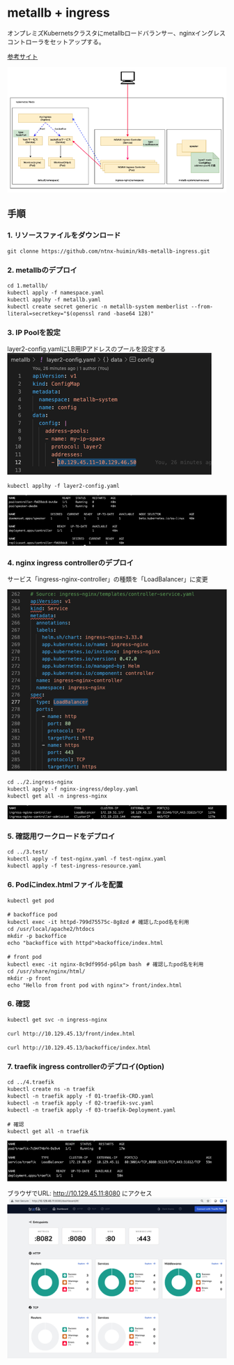 # metallb + ingress

オンプレミズKubernetsクラスタにmetallbロードバランサー、nginxイングレスコントローラをセットアップする。

[参考サイト](https://kubernetes.github.io/ingress-nginx/deploy/baremetal/)

![構成図](./images/構成図.png)

## 手順

### 1. リソースファイルをダウンロード

```
git clonne https://github.com/ntnx-huimin/k8s-metallb-ingress.git
```

### 2. metallbのデプロイ

```
cd 1.metallb/
kubectl apply -f namespace.yaml
kubectl applhy -f metallb.yaml
kubectl create secret generic -n metallb-system memberlist --from-literal=secretkey="$(openssl rand -base64 128)"
```
### 3. IP Poolを設定

layer2-config.yamlにLB用IPアドレスのプールを設定する
![IP Pool設定](./images/layer2-config_IP_pools.png)

```
kubectl applhy -f layer2-config.yaml
```
![metallbのデプロイ結果](./images/result-metallb.png)

### 4. nginx ingress controllerのデプロイ

サービス「ingress-nginx-controller」の種類を「LoadBalancer」に変更

![ingress-nginx-controller」の種類を「LoadBalancer」に変更](./images/ingress-nginx-change-service-type.png)

```
cd ../2.ingress-nginx
kubectl apply -f nginx-ingress/deploy.yaml
kubectl get all -n ingress-nginx
```
![nginx ingress controllerのデプロイ結果](./images/result-ingress-nginx.png)

### 5. 確認用ワークロードをデプロイ

```
cd ../3.test/
kubectl apply -f test-nginx.yaml -f test-nginx.yaml
kubectl apply -f test-ingress-resource.yaml
```

### 6. Podにindex.htmlファイルを配置

```
kubectl get pod

# backoffice pod
kubectl exec -it httpd-799d75575c-8g8zd # 確認したpod名を利用
cd /usr/local/apache2/htdocs
mkdir -p backoffice
echo "backoffice with httpd">backoffice/index.html

# front pod
kubectl exec -it nginx-8c9df995d-p6lpm bash　# 確認したpod名を利用
cd /usr/share/nginx/html/
mkdir -p front
echo "Hello from front pod with nginx"> front/index.html

```

### 6. 確認

```
kubectl get svc -n ingress-nginx

curl http://10.129.45.13/front/index.html

curl http://10.129.45.13/backoffice/index.html
```

### 7. traefik  ingress controllerのデプロイ(Option)

```
cd ../4.traefik
kubectl create ns -n traefik
kubectl -n traefik apply -f 01-traefik-CRD.yaml
kubectl -n traefik apply -f 02-traefik-svc.yaml
kubectl -n traefik apply -f 03-traefik-Deployment.yaml

# 確認
kubectl get all -n traefik
```
![traefik ingress controllerのデプロイ結果](./images/result-ingress-traefik.png)

ブラウザでURL: http://10.129.45.11:8080 にアクセス
![traefik ingress controllerのデプロイ結果](./images/result-ingress-traefik-browser.png)

